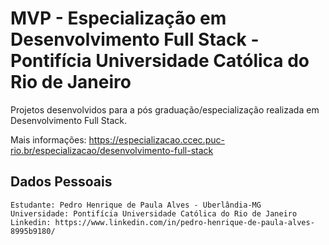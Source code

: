 # **MVP - Especialização em Desenvolvimento Full Stack - Pontifícia Universidade Católica do Rio de Janeiro**

Projetos desenvolvidos para a pós graduação/especialização realizada em Desenvolvimento Full Stack.

Mais informações: https://especializacao.ccec.puc-rio.br/especializacao/desenvolvimento-full-stack

## **Dados Pessoais**

    Estudante: Pedro Henrique de Paula Alves - Uberlândia-MG
    Universidade: Pontifícia Universidade Católica do Rio de Janeiro
    Linkedin: https://www.linkedin.com/in/pedro-henrique-de-paula-alves-8995b9180/